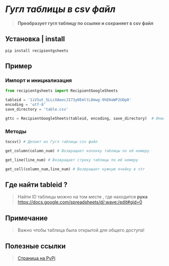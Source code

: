 # ***Гугл таблицы в csv файл***
> **Преобразует гугл таблицу по ссылке и сохраняет в csv файл**
## Установка | install
```
pip install recipientgsheets
```
## Пример
### Импорт и инициализация

```python
from recipientgsheets import RecipientGoogleSheets

tableid = '1iVSut_5LLcXAeecJI73y0EmltL8mwg-9hEHaWP2UOp0'
encoding = 'utf-8'
save_directory = 'table.csv'

gttc = RecipientGoogleSheets(tableid, encoding, save_directory)  # Инициализация класса
```
### Методы
```python
tocsv() # Делает из Гугл таблицы csv файл

get_column(column_num) # Возвращает колонку таблицы по её номеру

get_line(line_num) # Возвращает строку таблицы по её номеру

get_cell(column_num,line_num) # Возвращает нужную ячейку в str
```

## Где найти tableid ?
>Найти ID таблицы можно на том месте , где находится **рука**                                     
>https://docs.google.com/spreadsheets/d/:wave:/edit#gid=0

## Примечание
>Важно чтобы таблица была открытой для общего доступа!

## Полезные ссылки
>[Страница на PyPi](https://pypi.org/project/recipientgsheets)



